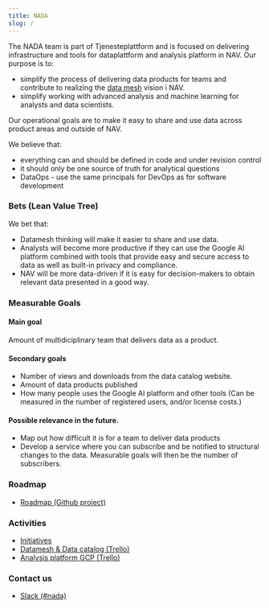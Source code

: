 ```yaml
---
title: NADA
slug: /
---
```


The NADA team is part of Tjenesteplattform and is focused on delivering infrastructure and tools for dataplattform and 
analysis platform in NAV. Our purpose is to:

* simplify the process of delivering data products for teams and contribute to realizing the [data mesh](konsepter/data-mesh) vision i NAV.
* simplify working with advanced analysis and machine learning for analysts and data scientists.

Our operational goals are to make it easy to share and use data across product areas and outside of NAV.

We believe that:

* everything can and should be defined in code and under revision control
* it should only be one source of truth for analytical questions
* DataOps - use the same principals for DevOps as for software development

### Bets (Lean Value Tree)

We bet that:

* Datamesh thinking will make it easier to share and use data.
* Analysts will become more productive if they can use the Google AI platform combined with tools that provide easy and secure access to data as well as built-in privacy and compliance.
* NAV will be more data-driven if it is easy for decision-makers to obtain relevant data presented in a good way.


### Measurable Goals

#### Main goal

Amount of multidiciplinary team that delivers data as a product.

#### Secondary goals

-	Number of views and downloads from the data catalog website.
-	Amount of data products published
-	How many people uses the Google AI platform and other tools (Can be measured in the number of registered users, and/or license costs.)

#### Possible relevance in the future.

-	Map out how difficult it is for a team to deliver data products
-	Develop a service where you can subscribe and be notified to structural changes to the data. Measurable goals will then be the number of subscribers.

### Roadmap

* [Roadmap (Github project)](https://github.com/navikt/knada/projects/1)

### Activities

* [Initiatives](https://github.com/navikt/knada/projects/1)
* [Datamesh & Data catalog (Trello)](https://trello.com/b/kd4dRGH9/data-catalog)
* [Analysis platform GCP (Trello)](https://trello.com/b/aaHKM65w/knada-gcp)

### Contact us

* [Slack (#nada)](https://nav-it.slack.com/archives/CGRMQHT50)

